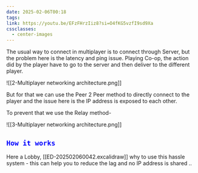 ```yaml
---
date: 2025-02-06T00:18
tags: 
link: https://youtu.be/EFzFHrzIiz8?si=O4fKG5vzfI9sd9Xa
cssclasses:
  - center-images
---
```


The usual way to connect in multiplayer is to connect through Server, but the problem here is the latency and ping issue. 
Playing Co-op, the action did by the player have to go to the server and then deliver to the different player.

![[2-Multiplayer networking architecture.png]]

But for that we can use the Peer 2 Peer method to directly connect to the player and the issue here is the IP address is exposed to each other.

To prevent that we use the Relay method- 

![[3-Multiplayer networking architecture.png]]

## <code style="color:blue">How it works</code>

Here a Lobby, [[ED-202502060042.excalidraw]]
why to use this hassle system - this can help you to reduce the lag and no IP address is shared ..
